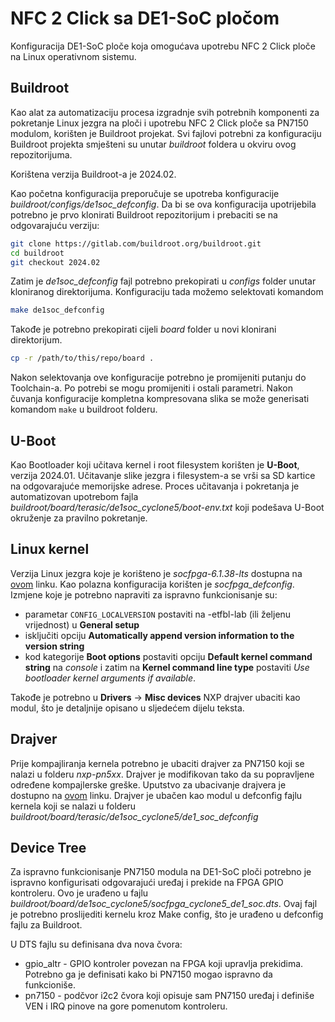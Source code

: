 # NFC 2 Click sa DE1-SoC pločom

Konfiguracija DE1-SoC ploče koja omogućava upotrebu NFC 2 Click ploče na Linux operativnom sistemu.

## Buildroot

Kao alat za automatizaciju procesa izgradnje svih potrebnih komponenti za pokretanje Linux jezgra na ploči i upotrebu NFC 2 Click ploče sa PN7150 modulom, korišten je Buildroot projekat. Svi fajlovi potrebni za konfiguraciju Buildroot projekta smješteni su unutar *buildroot* foldera u okviru ovog repozitorijuma.

Korištena verzija Buildroot-a je 2024.02.

Kao početna konfiguracija preporučuje se upotreba konfiguracije *buildroot/configs/de1soc_defconfig*. 
Da bi se ova konfiguracija upotrijebila potrebno je prvo klonirati Buildroot repozitorijum i prebaciti se na odgovarajuću verziju:
```bash
git clone https://gitlab.com/buildroot.org/buildroot.git
cd buildroot
git checkout 2024.02
```
Zatim je *de1soc_defconfig* fajl potrebno prekopirati u *configs* folder unutar kloniranog direktorijuma.
Konfiguraciju tada možemo selektovati komandom
```bash
make de1soc_defconfig
```
Takođe je potrebno prekopirati cijeli *board* folder u novi klonirani direktorijum.
```bash
cp -r /path/to/this/repo/board .
```
Nakon selektovanja ove konfiguracije potrebno je promijeniti putanju do Toolchain-a. Po potrebi se mogu promijeniti i ostali parametri. Nakon čuvanja konfiguracije kompletna kompresovana slika se može generisati komandom ```make``` u buildroot folderu.

## U-Boot

Kao Bootloader koji učitava kernel i root filesystem korišten je **U-Boot**, verzija 2024.01.
Učitavanje slike jezgra i filesystem-a se vrši sa SD kartice na odgovarajuće memorijske adrese.
Proces učitavanja i pokretanja je automatizovan upotrebom fajla *buildroot/board/terasic/de1soc_cyclone5/boot-env.txt* koji podešava U-Boot okruženje za pravilno pokretanje. 

## Linux kernel

Verzija Linux jezgra koje je korišteno je *socfpga-6.1.38-lts* dostupna na [ovom](https://github.com/altera-opensource/linux-socfpga) linku.
Kao polazna konfiguracija korišten je *socfpga_defconfig*.
Izmjene koje je potrebno napraviti za ispravno funkcionisanje su:
* parametar `CONFIG_LOCALVERSION` postaviti na -etfbl-lab (ili željenu vrijednost) u **General setup**
* isključiti opciju **Automatically append version information to the version string**
* kod kategorije **Boot options** postaviti opciju **Default kernel command string** na *console* i zatim na **Kernel command line type** postaviti *Use bootloader kernel arguments if available*.

Takođe je potrebno u **Drivers** -> **Misc devices** NXP drajver ubaciti kao modul, što je detaljnije opisano u sljedećem dijelu teksta.

## Drajver

Prije kompajliranja kernela potrebno je ubaciti drajver za PN7150 koji se nalazi u folderu *nxp-pn5xx*. Drajver je modifikovan tako da su popravljene određene kompajlerske greške.
Uputstvo za ubacivanje drajvera je dostupno na [ovom](https://www.nxp.com/docs/en/application-note/AN11697.pdf) linku.
Drajver je ubačen kao modul u defconfig fajlu kernela koji se nalazi u folderu *buildroot/board/terasic/de1soc_cyclone5/de1_soc_defconfig*

## Device Tree

Za ispravno funkcionisanje PN7150 modula na DE1-SoC ploči potrebno je ispravno konfigurisati odgovarajući uređaj i prekide na FPGA GPIO kontroleru. Ovo je urađeno u fajlu *buildroot/board/de1soc_cyclone5/socfpga_cyclone5_de1_soc.dts*. Ovaj fajl je potrebno proslijediti kernelu kroz Make config, što je urađeno u defconfig fajlu za Buildroot.

U DTS fajlu su definisana dva nova čvora:

* gpio_altr - GPIO kontroler povezan na FPGA koji upravlja prekidima. Potrebno ga je definisati kako bi PN7150 mogao ispravno da funkcioniše.
* pn7150 - podčvor i2c2 čvora koji opisuje sam PN7150 uređaj i definiše VEN i IRQ pinove na gore pomenutom kontroleru.

